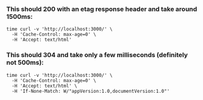 ### This should 200 with an etag response header and take around 1500ms:

```
time curl -v 'http://localhost:3000/' \
  -H 'Cache-Control: max-age=0' \
  -H 'Accept: text/html'
```

### This should 304 and take only a few milliseconds (definitely not 500ms):

```
time curl -v 'http://localhost:3000/' \
  -H 'Cache-Control: max-age=0' \
  -H 'Accept: text/html' \
  -H 'If-None-Match: W/"appVersion:1.0,documentVersion:1.0"'
```
